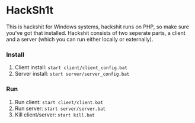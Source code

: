 # HackSh1t
This is hackshit for Windows systems, hackshit runs on PHP, so make sure you've got that installed. Hackshit consists of two seperate parts, a client and a server (which you can run either locally or externally).

### Install
1. Client install: `start client/client_config.bat`
2. Server install: `start server/server_config.bat`

### Run
1. Run client: `start client/client.bat`
2. Run server: `start server/server.bat`
3. Kill client/server: `start kill.bat`
